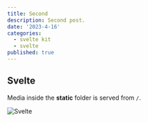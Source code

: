 ```yaml
---
title: Second
description: Second post.
date: '2023-4-16'
categories:
  - svelte kit
  - svelte
published: true
---
```


## Svelte

Media inside the **static** folder is served from `/`.

![Svelte](favicon.png)
